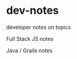 # dev-notes
developer notes on topics

<p2> Full Stack JS notes </p2> 

<p2> Java / Grails notes </p2>


